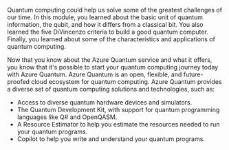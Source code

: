 
Quantum computing could help us solve some of the greatest challenges of our time. In this module, you learned about the basic unit of quantum information, the qubit, and how it differs from a classical bit. You also learned the five DiVincenzo criteria to build a good quantum computer. Finally, you learned about some of the characteristics and applications of quantum computing.

Now that you know about the Azure Quantum service and what it offers, you know that it's possible to start your quantum computing journey today with Azure Quantum. Azure Quantum is an open, flexible, and future-proofed cloud ecosystem for quantum computing. Azure Quantum provides a diverse set of quantum computing solutions and technologies, such as:

- Access to diverse quantum hardware devices and simulators.
- The Quantum Development Kit, with support for quantum programming languages like Q# and OpenQASM.
- A Resource Estimator to help you estimate the resources needed to run your quantum programs.
- Copilot to help you write and understand your quantum programs.
